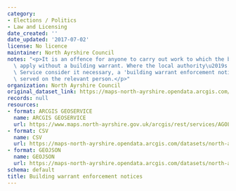```yaml
---
category:
- Elections / Politics
- Law and Licensing
date_created: ''
date_updated: '2017-07-02'
license: No licence
maintainer: North Ayrshire Council
notes: "<p>It is an offence for anyone to carry out work to which the building regulations\
  \ apply without a building warrant. Where the local authority\u2019s Building Standards\
  \ Service consider it necessary, a 'building warrant enforcement notice' may be\
  \ served on the relevant person.</p>"
organization: North Ayrshire Council
original_dataset_link: https://maps-north-ayrshire.opendata.arcgis.com/maps/north-ayrshire::building-warrant-enforcement-notices
records: null
resources:
- format: ARCGIS GEOSERVICE
  name: ARCGIS GEOSERVICE
  url: https://www.maps.north-ayrshire.gov.uk/arcgis/rest/services/AGOL/Open_Data_Portal2/MapServer/24
- format: CSV
  name: CSV
  url: https://maps-north-ayrshire.opendata.arcgis.com/datasets/north-ayrshire::building-warrant-enforcement-notices.csv?outSR=%7B%22latestWkid%22%3A27700%2C%22wkid%22%3A27700%7D
- format: GEOJSON
  name: GEOJSON
  url: https://maps-north-ayrshire.opendata.arcgis.com/datasets/north-ayrshire::building-warrant-enforcement-notices.geojson?outSR=%7B%22latestWkid%22%3A27700%2C%22wkid%22%3A27700%7D
schema: default
title: Building warrant enforcement notices
---
```

